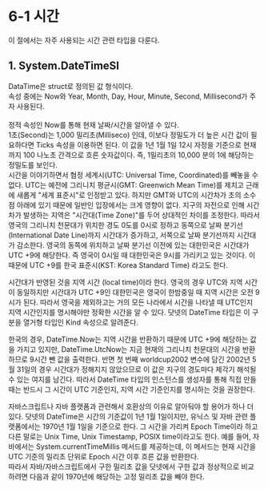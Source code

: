 # 6-1 시간
이 절에서는 자주 사용되는 시간 관련 타입을 다룬다. 

## 1. System.DateTimeSI
DataTime은 struct로 정의된 값 형식이다. 
<br>
속성 중에는 Now와 Year, Month, Day, Hour, Minute, Second, Millisecond가 주자 사용된다.  
<br>
정적 속성인 Now를 통해 현재 날짜/시간을 알아낼 수 있다. 
<br>
1초(Second)는 1,000 밀리초(Milliseco) 인데, 이보다 정밀도가 더 높은 시간 값이 필요하다면 Ticks 속성을 이용하면 된다. 이 값을 1년 1월 1일 12시 자정을 기준으로 현재까지 100 나노초 간격으로 흐른 숫자값이다. 즉, 1밀리초의 10,000 분의 1에 해당하는 정밀도를 보인다. 
<br>
시간을 이야기하면서 협정 세계시(UTC: Universal Time, Coordinated)를 빼놓을 수 없다. UTC는 예전에 그리니치 평균시(GMT: Greenwich Mean Time)를 제치고 근래에 새롭게 "세계 표준시"로 인정받고 있다. 하지만 GMT와 UTC의 시간차가 초의 소수점 아래에 있기 때문에 일반인 입장에서는 크게 영향이 없다. 지구의 자전으로 인해 시간차가 발생하는 지역은 "시간대(Time Zone)"를 두어 상대적인 차이를 조정한다. 따라서 영국의 그리니치 천문대가 위치한 경도 0도를 0시로 정하고 동쪽으로 날짜 분기선(International Date Line)까지 시간대가 증가하고, 서쪽으로 날짜 분기선까지 시간대가 감소한다. 영국의 동쪽에 위치하고 날짜 분기선 이전에 있는 대한민국은 시간대가 UTC +9에 해당한다. 즉 영국이 0시일 때 대한민국은 9시를 가리키고 있는 것이다. 이 때문에 UTC +9를 한국 표준시(KST: Korea Standard Time) 라고도 한다.
<br>

시간대가 반영된 것을 지역 시간 (local time)이라 한다. 영국의 경우 UTC와 지역 시간이 동일하지만 시간대가 UTC +9인 대한민국은 영국이 한밤중일 때 지역 시간은 오전 9시가 된다. 따라서 영국을 제외하고는 거의 모든 나라에서 시간을 나타낼 때 UTC인지 지역 시간인지를 명시해야만 정확한 시간을 알 수 있다. 닷넷의 DateTime 타입은 이 구분을 열거형 타입인 Kind 속성으로 알려준다. 
<br>

한국의 경우, DateTime.Now는 지역 시간을 반환하기 때문에 UTC +9에 해당하는 값을 가지고 있지만, DateTime.UtcNow는 지금 현재의 그리니치 천문대의 시간을 반환하므로 9시간 뺀 값을 출력한다. 반면 첫 번째 worldcup2002 변수에 담긴 2002년 5월 31일의 경우 시간대가 정해지지 않았으므로 이 값은 지구의 경도마다 제각기 해석될 수 있는 여지를 남긴다. 따라서 DateTime 타입의 인스턴스를 생성자를 통해 직접 만들 때는 반드시 그 시간이 UTC 기준인지, 지역 시간 기준인지를 명시하는 것을 권장한다. 
<br>
 
자바스크립트나 자바 플랫폼과 관련해서 호환상의 이유로 알아둬야 할 용어가 하나 더 있다. 닷넷의 DateTime은 시간의 기준값이 1년 1월 1일이지만, 유닉스 및 자바 관련 플랫폼에서는 1970년 1월 1일을 기준으로 한다. 그 시간을 가리켜 Epoch Time이라 하고 다른 말로는 Unix Time, Unix Timestamp, POSIX time이라고도 한다. 예를 들어, 자바에서는 System.currentTimeMillis 메서드를 제공하는데, 이 메서드는 현재 시간을 UTC 기준의 밀리초 단위로 Epoch 시간 이후 흐른 값을 반환한다.
<br>
따라서 자바/자바스크립트에서 구한 밀리초 값을 닷넷에서 구한 값과 정상적으로 비교하려면 다음과 같이 1970년에 해당하는 고정 밀리초 값을 빼야 한다. 
